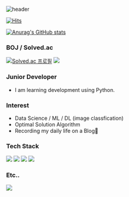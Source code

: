 ![header](https://capsule-render.vercel.app/api?type=soft&color=auto&height=300&section=header&text=Welcome!&fontSize=90)

[![Hits](https://hits.seeyoufarm.com/api/count/incr/badge.svg?url=https%3A%2F%2Fgithub.com%2FSemibro&count_bg=%2379C83D&title_bg=%23555555&icon=&icon_color=%23E7E7E7&title=hits&edge_flat=false)](https://hits.seeyoufarm.com)

[![Anurag's GitHub stats](https://github-readme-stats.vercel.app/api?username=Semibro&show_icons=true&theme=dark)](https://github.com/anuraghazra/github-readme-stats)

### BOJ / Solved.ac
[![Solved.ac 프로필](http://mazassumnida.wtf/api/v2/generate_badge?boj=wnsgud6232)](https://solved.ac/wnsgud6232) <img src="http://mazandi.herokuapp.com/api?handle=wnsgud6232&theme=warm"/>
### Junior Developer
  - I am learning development using Python.

### Interest
  - Data Science / ML / DL (image classfication)
  - Optimal Solution Algorithm
  - Recording my daily life on a Blog:pencil:

### Tech Stack
<img src="https://img.shields.io/badge/Python-3776AB?style=flat&logo=Python&logoColor=white"/> <img src="https://img.shields.io/badge/TensorFlow-FF6F00?style=flat&logo=TensorFlow&logoColor=white"/> <img src="https://img.shields.io/badge/PyTorch-EE4C2C?style=flat&logo=PyTorch&logoColor=white"/> <img src="https://img.shields.io/badge/Django-092E20?style=flat&logo=Django&logoColor=white"/>

### Etc..
<a href="https://blog.naver.com/wnsgud6232">
  <img src="https://img.shields.io/badge/Blog-03C75A?style=flat&logo=Naver&logoColor=white"/>
</a>
